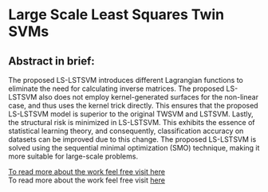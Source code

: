 # Large Scale Least Squares Twin SVMs  
## Abstract in brief:
 The proposed LS-LSTSVM introduces different Lagrangian functions to eliminate the need for calculating inverse matrices. The proposed LS-LSTSVM also does not employ kernel-generated surfaces for the non-linear case, and thus uses the kernel trick directly. This ensures that the proposed LS-LSTSVM model is superior to the original TWSVM and LSTSVM. Lastly, the structural risk is minimized in LS-LSTSVM. This exhibits the essence of statistical learning theory, and consequently, classification accuracy on datasets can be improved due to this change. The proposed LS-LSTSVM is solved using the sequential minimal optimization (SMO) technique, making it more suitable for large-scale problems.

[To read more about the work feel free visit here](https://dl.acm.org/doi/abs/10.1145/3398379)
<br>
To read more about the work feel free visit [here](https://dl.acm.org/doi/abs/10.1145/3398379)

